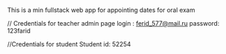 This is a min fullstack web app for appointing dates for oral exam

// Credentials for teacher admin page login : ferid_577@mail.ru password: 123farid

//Credentials for student Student id: 52254
